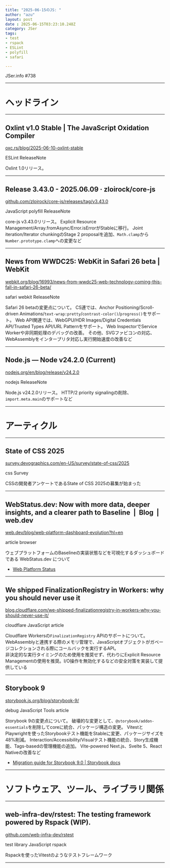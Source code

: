 ```yaml
---
title: "2025-06-15のJS: "
author: "azu"
layout: post
date : 2025-06-15T03:23:10.248Z
category: JSer
tags:
- test
- rspack
- ESLint
- polyfill
- safari

---
```


JSer.info #738

----

<h1 class="site-genre">ヘッドライン</h1>

----

## Oxlint v1.0 Stable | The JavaScript Oxidation Compiler
[oxc.rs/blog/2025-06-10-oxlint-stable](https://oxc.rs/blog/2025-06-10-oxlint-stable "Oxlint v1.0 Stable | The JavaScript Oxidation Compiler")
<p class="jser-tags jser-tag-icon"><span class="jser-tag">ESLint</span> <span class="jser-tag">ReleaseNote</span></p>

Oxlint 1.0リリース。


----

## Release 3.43.0 - 2025.06.09 · zloirock/core-js
[github.com/zloirock/core-js/releases/tag/v3.43.0](https://github.com/zloirock/core-js/releases/tag/v3.43.0 "Release 3.43.0 - 2025.06.09 · zloirock/core-js")
<p class="jser-tags jser-tag-icon"><span class="jser-tag">JavaScript</span> <span class="jser-tag">polyfill</span> <span class="jser-tag">ReleaseNote</span></p>

core-js v3.43.0リリース。
Explicit Resource Management/Array.fromAsync/Error.isErrorがStableに移行。
Joint iteration/Iterator chunkingのStage 2 proposalを追加、`Math.clamp`から`Number.prototype.clamp`への変更など


----

## News from WWDC25: WebKit in Safari 26 beta | WebKit
[webkit.org/blog/16993/news-from-wwdc25-web-technology-coming-this-fall-in-safari-26-beta/](https://webkit.org/blog/16993/news-from-wwdc25-web-technology-coming-this-fall-in-safari-26-beta/ "News from WWDC25: WebKit in Safari 26 beta | WebKit")
<p class="jser-tags jser-tag-icon"><span class="jser-tag">safari</span> <span class="jser-tag">webkit</span> <span class="jser-tag">ReleaseNote</span></p>

Safari 26 betaの変更点について。
CS連では、Anchor Positioning/Scroll-driven Animations/`text-wrap:pretty`/`contrast-color()`/`progress()`をサポート。
Web API関連では、WebGPU/HDR Images/Digital Credentials API/Trusted Types API/URL Patternをサポート。
Web InspectorでService Workerや非同期処理のデバッグの改善。
その他、SVGファビコンの対応、WebAssemblyをインタープリタ対応し実行開始速度の改善など


----

## Node.js — Node v24.2.0 (Current)
[nodejs.org/en/blog/release/v24.2.0](https://nodejs.org/en/blog/release/v24.2.0 "Node.js — Node v24.2.0 (Current)")
<p class="jser-tags jser-tag-icon"><span class="jser-tag">nodejs</span> <span class="jser-tag">ReleaseNote</span></p>

Node.js v24.2.0リリース。
HTTP/2 priority signalingの削除、`import.meta.main`のサポートなど


----
<h1 class="site-genre">アーティクル</h1>

----

## State of CSS 2025
[survey.devographics.com/en-US/survey/state-of-css/2025](https://survey.devographics.com/en-US/survey/state-of-css/2025 "State of CSS 2025")
<p class="jser-tags jser-tag-icon"><span class="jser-tag">css</span> <span class="jser-tag">Survey</span></p>

CSSの開発者アンケートであるState of CSS 2025の募集が始まった


----

## WebStatus.dev: Now with more data, deeper insights, and a clearer path to Baseline  |  Blog  |  web.dev
[web.dev/blog/web-platform-dashboard-evolution?hl&#x3D;en](https://web.dev/blog/web-platform-dashboard-evolution?hl=en "WebStatus.dev: Now with more data, deeper insights, and a clearer path to Baseline  |  Blog  |  web.dev")
<p class="jser-tags jser-tag-icon"><span class="jser-tag">article</span> <span class="jser-tag">browser</span></p>

ウェブプラットフォームのBaselineの実装状態などを可視化するダッシュボードである WebStatus.dev について

- [Web Platform Status](https://webstatus.dev/ "Web Platform Status")

----

## We shipped FinalizationRegistry in Workers: why you should never use it
[blog.cloudflare.com/we-shipped-finalizationregistry-in-workers-why-you-should-never-use-it/](https://blog.cloudflare.com/we-shipped-finalizationregistry-in-workers-why-you-should-never-use-it/ "We shipped FinalizationRegistry in Workers: why you should never use it")
<p class="jser-tags jser-tag-icon"><span class="jser-tag">cloudflare</span> <span class="jser-tag">JavaScript</span> <span class="jser-tag">article</span></p>

Cloudflare Workersの`FinalizationRegistry` APIのサポートについて。
WebAssemblyと連携する際のメモリ管理で、JavaScriptオブジェクトがガベージコレクションされる際にコールバックを実行するAPI。  
非決定的な実行タイミングのため使用を推奨せず、代わりにExplicit Resource Managementの使用を推奨。I/O操作を無効化するなどの安全対策を実装して提供している


----

## Storybook 9
[storybook.js.org/blog/storybook-9/](https://storybook.js.org/blog/storybook-9/ "Storybook 9")
<p class="jser-tags jser-tag-icon"><span class="jser-tag">debug</span> <span class="jser-tag">JavaScript</span> <span class="jser-tag">Tools</span> <span class="jser-tag">article</span></p>

Storybook 9の変更点について。
破壊的な変更として、`@storybook/addon-essentials`を削除してcoreに統合、パッケージ構造の変更。
VitestとPlaywrightを使ったStorybookテスト機能をStableに変更、パッケージサイズを48%削減。
Interaction/Accessibility/Visualテスト機能の統合、Story生成機能、Tags-basedの管理機能の追加。
Vite-powered Next.js、Svelte 5、React Nativeの改善など

- [Migration guide for Storybook 9.0 | Storybook docs](https://storybook.js.org/docs/migration-guide?ref=storybookblog.ghost.io "Migration guide for Storybook 9.0 | Storybook docs")

----
<h1 class="site-genre">ソフトウェア、ツール、ライブラリ関係</h1>

----

## web-infra-dev/rstest: The testing framework powered by Rspack (WIP).
[github.com/web-infra-dev/rstest](https://github.com/web-infra-dev/rstest "web-infra-dev/rstest: The testing framework powered by Rspack (WIP).")
<p class="jser-tags jser-tag-icon"><span class="jser-tag">test</span> <span class="jser-tag">library</span> <span class="jser-tag">JavaScript</span> <span class="jser-tag">rspack</span></p>

Rspackを使ったVitestのようなテストフレームワーク


----
